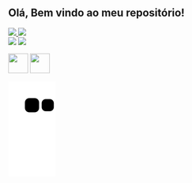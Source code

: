 ## Olá, Bem vindo ao meu repositório! 

  <a href="https://github.com/oalissonbatista">
  <img height="150em" src="https://github-readme-stats.vercel.app/api?username=oalissonbatista&show_icons=true&theme=chartreuse-white&include_all_commits=true&count_private=true"/>
  <img height="150em" src="https://github-readme-stats.vercel.app/api/top-langs/?username=oalissonbatista&layout=compact&langs_count=7&theme=chartreuse-white"/>
</div>

<div> 
  <a href="https://instagram.com/oalissonbatista" target="_blank"><img src="https://img.shields.io/badge/-Instagram-%23E4405F?style=for-the-badge&logo=instagram&logoColor=white" target="_blank"></a>
  <a href = "mailto:alisson9713@gmail.com"><img src="https://img.shields.io/badge/-Gmail-%23333?style=for-the-badge&logo=gmail&logoColor=white" target="_blank"></a>
  
   <img src="https://cdn.jsdelivr.net/gh/devicons/devicon/icons/java/java-original.svg" width="40" height="40"/> <img src="https://cdn.jsdelivr.net/gh/devicons/devicon/icons/linux/linux-original.svg" width="40" height="40"/>
  
   ![Snake animation](https://github.com/oalissonbatista/oalissonbatista/blob/output/github-contribution-grid-snake.svg)
 
</div>
